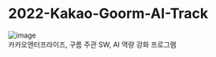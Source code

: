 # 2022-Kakao-Goorm-AI-Track
![image](https://user-images.githubusercontent.com/63915665/188474107-fd106810-fb1c-4edd-be7b-2a73f4dbc923.png)  
카카오엔터프라이즈, 구름 주관 SW, AI 역량 강화 프로그램
